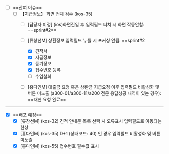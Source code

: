 - [ ] ==잔여 이슈==
	- [ ] 【지급정보】 화면 전체 검수 (kos-35)
		- [ ] [담당자 미정] (ios)화면진입 후 입력필드 터치 시 화면 작동안함: ==sprint#2==
		- [ ] [류창선M] 상환정보 입력필드 누를 시 포커싱 안됨: ==sprint#2
			- [x] 견적서
			- [x] 지급정보
			- [x] 등기정보
			- [x] 접수번호 등록
			- [ ] 수임철회
		- [ ] [홍다인M] 대출금 요청 혹은 상환금 지급요청 이후 입력필드 비활성화 및 버튼 미노출 (a300-01/a300-11/a200 전문 응답성공 내역이 있는 경우): ==재현 요청 완료==



***


- [x] ==배포 예정==
	- [x] [류창선M] (kos-32) 견적 안내문 목록 선택 시 오류표시 입력필드로 이동되는 현상
	- [x] [홍다인M] (kos-35) D+1 (상태코드: 40) 인 경우 입력필드 비활성화 및 버튼 미노출
	- [x] [홍다인M] (kos-55) 접수번호 필수값 표시